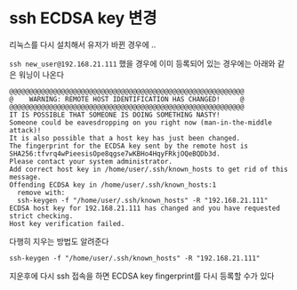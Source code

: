 # ssh ECDSA key 변경
리눅스를 다시 설치해서 유저가 바뀐 경우에 ..

`ssh new_user@192.168.21.111` 했을 경우에 이미 등록되어 있는 경우에는 아래와 같은 워닝이 나온다  

```
@@@@@@@@@@@@@@@@@@@@@@@@@@@@@@@@@@@@@@@@@@@@@@@@@@@@@@@@@@@
@    WARNING: REMOTE HOST IDENTIFICATION HAS CHANGED!     @
@@@@@@@@@@@@@@@@@@@@@@@@@@@@@@@@@@@@@@@@@@@@@@@@@@@@@@@@@@@
IT IS POSSIBLE THAT SOMEONE IS DOING SOMETHING NASTY!
Someone could be eavesdropping on you right now (man-in-the-middle attack)!
It is also possible that a host key has just been changed.
The fingerprint for the ECDSA key sent by the remote host is
SHA256:tfvrq4wPieesisOpe8qgse7wKBHo4HqyFRkjOQeBQDb3d.
Please contact your system administrator.
Add correct host key in /home/user/.ssh/known_hosts to get rid of this message.
Offending ECDSA key in /home/user/.ssh/known_hosts:1
  remove with:
  ssh-keygen -f "/home/user/.ssh/known_hosts" -R "192.168.21.111"
ECDSA host key for 192.168.21.111 has changed and you have requested strict checking.
Host key verification failed.
```

다행히 지우는 방법도 알려준다 
```
ssh-keygen -f "/home/user/.ssh/known_hosts" -R "192.168.21.111"
```

지운후에 다시 ssh 접속을 하면 ECDSA key fingerprint를 다시 등록할 수가 있다  



